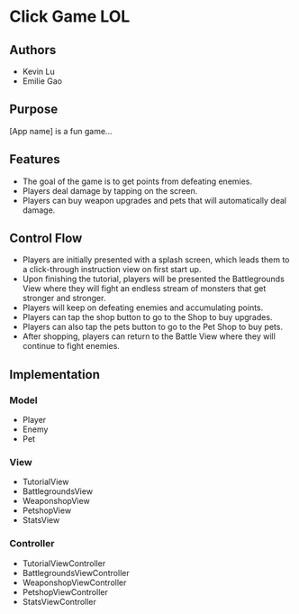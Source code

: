# Click Game LOL

## Authors
* Kevin Lu
* Emilie Gao

## Purpose
[App name] is a fun game...

## Features
* The goal of the game is to get points from defeating enemies.
* Players deal damage by tapping on the screen.
* Players can buy weapon upgrades and pets that will automatically deal damage.

## Control Flow
* Players are initially presented with a splash screen, which leads them to a click-through instruction view on first start up.
* Upon finishing the tutorial, players will be presented the Battlegrounds View where they will fight an endless stream of monsters that get stronger and stronger.
* Players will keep on defeating enemies and accumulating points.
* Players can tap the shop button to go to the Shop to buy upgrades.
* Players can also tap the pets button to go to the Pet Shop to buy pets.
* After shopping, players can return to the Battle View where they will continue to fight enemies.

## Implementation

### Model
* Player
* Enemy
* Pet

### View
* TutorialView
* BattlegroundsView
* WeaponshopView
* PetshopView
* StatsView

### Controller
* TutorialViewController
* BattlegroundsViewController
* WeaponshopViewController
* PetshopViewController
* StatsViewController